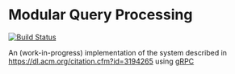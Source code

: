 # Modular Query Processing
[![Build Status](https://travis-ci.org/dimitriosvasilas/modqp.svg?branch=master)](https://travis-ci.org/dimitriosvasilas/modqp)


An (work-in-progress) implementation of the system described in https://dl.acm.org/citation.cfm?id=3194265
using [gRPC](https://grpc.io/)
